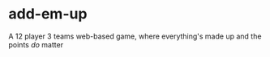 # add-em-up
A 12 player 3 teams web-based game, where everything's made up and the points _do_ matter 
